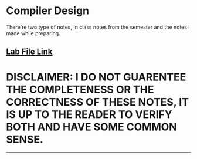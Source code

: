 # Compiler Design

There're two type of notes, In class notes from the semester and the notes I made while preparing.

[Lab File Link](https://1drv.ms/u/s!AjveS9EHuYKt0msJ728FGcSodxFT?e=JXWJQO)
-------
# DISCLAIMER: I DO NOT GUARENTEE THE COMPLETENESS OR THE CORRECTNESS OF THESE NOTES, IT IS UP TO THE READER TO VERIFY BOTH AND HAVE SOME COMMON SENSE.
-------
